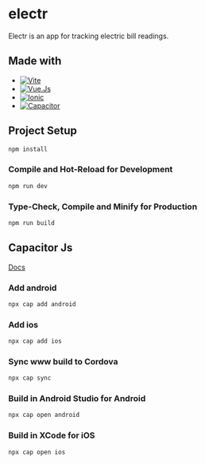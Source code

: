 # electr

Electr is an app for tracking electric bill readings.

## Made with
- [<img alt="Vite" src="https://img.shields.io/badge/-Vite-3e3e3e?style=for-the-badge&logo=vite&logoColor=646CFF" />](https://vuejs.org)
- [<img alt="Vue.Js" src="https://img.shields.io/badge/-Vue.Js-3e3e3e?style=for-the-badge&logo=vue.js&logoColor=4FC08D" />](https://vuejs.org)
- [<img alt="Ionic" src="https://img.shields.io/badge/-Ionic Framework-3e3e3e?style=for-the-badge&logo=Ionic&logoColor=3880FF" />](https://ionicframework.com/)
- [<img alt="Capacitor" src="https://img.shields.io/badge/-Capacitor Js-3e3e3e?style=for-the-badge&logo=Capacitor&logoColor=119EFF" />](https://capacitorjs.com/)

## Project Setup

```sh
npm install
```

### Compile and Hot-Reload for Development

```sh
npm run dev
```

### Type-Check, Compile and Minify for Production

```sh
npm run build
```

## Capacitor Js
[Docs](https://capacitorjs.com/docs/)

### Add android
```sh
npx cap add android
```

### Add ios
```sh
npx cap add ios
```
### Sync www build to Cordova
```sh
npx cap sync
```

### Build in Android Studio for Android
```sh
npx cap open android
```

### Build in XCode for iOS
```sh
npx cap open ios
```
